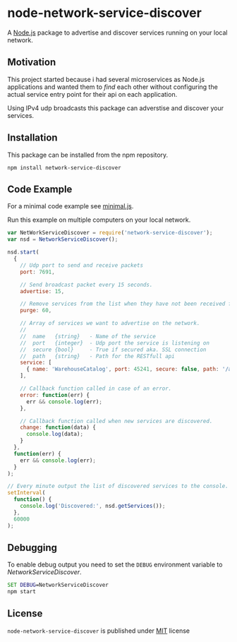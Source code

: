 # node-network-service-discover
A [Node.js](http://nodejs.org/) package to advertise and discover services running on your local network.


## Motivation

This project started because i had several microservices as Node.js applications and wanted them to _find_ each other without configuring the actual service entry point for their api on each application.

Using IPv4 udp broadcasts this package can adverstise and discover your services.


## Installation

This package can be installed from the npm repository.

`npm install network-service-discover`


## Code Example

For a minimal code example see [minimal.js](./example/minimal.js).

Run this example on multiple computers on your local network.

```js
var NetWorkServiceDiscover = require('network-service-discover');
var nsd = NetworkServiceDiscover();

nsd.start(
  {
    // Udp port to send and receive packets
    port: 7691,

    // Send broadcast packet every 15 seconds.
    advertise: 15,

    // Remove services from the list when they have not been received for 60 seconds.
    purge: 60,

    // Array of services we want to advertise on the network.
    //
    //  name   {string}   - Name of the service
    //  port   {integer}  - Udp port the service is listening on
    //  secure {bool}     - True if secured aka. SSL connection
    //  path   {string}   - Path for the RESTfull api
    service: [
      { name: 'WarehouseCatalog', port: 45241, secure: false, path: '/api/whc/V01/' },
    ],

    // Callback function called in case of an error.
    error: function(err) {
      err && console.log(err);
    },

    // Callback function called when new services are discovered.
    change: function(data) {
      console.log(data);      
    }
  },
  function(err) {
    err && console.log(err);
  }
);

// Every minute output the list of discovered services to the console.
setInterval(
  function() {
    console.log('Discovered:', nsd.getServices());
  }, 
  60000
);

```

## Debugging

To enable debug output you need to set the `DEBUG` environment variable to _NetworkServiceDiscover_.

```cmd
SET DEBUG=NetworkServiceDiscover
npm start
```

## License

```node-network-service-discover``` is published under [MIT](LICENSE) license

